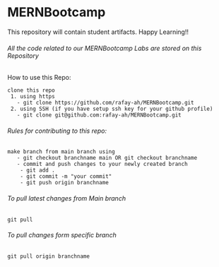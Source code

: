 # MERNBootcamp
This repository will contain student artifacts. Happy Learning!! 
###### All the code related to our MERNBootcamp Labs are stored on this Repository

How to use this Repo:
```
clone this repo
 1. using https
   - git clone https://github.com/rafay-ah/MERNBootcamp.git
 2. using SSH (if you have setup ssh key for your github profile)
   - git clone git@github.com:rafay-ah/MERNBootcamp.git
```

###### Rules for contributing to this repo:
```
make branch from main branch using
   - git checkout branchname main OR git checkout branchname
   - commit and push changes to your newly created branch
    - git add .
    - git commit -m "your commit"
    - git push origin branchname
```
###### To pull latest changes from Main branch       
```
git pull
```
###### To pull changes form specific branch
```
git pull origin branchname
```

